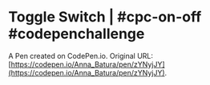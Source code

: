 # Toggle Switch | #cpc-on-off #codepenchallenge

A Pen created on CodePen.io. Original URL: [https://codepen.io/Anna_Batura/pen/zYNyjJY](https://codepen.io/Anna_Batura/pen/zYNyjJY).


